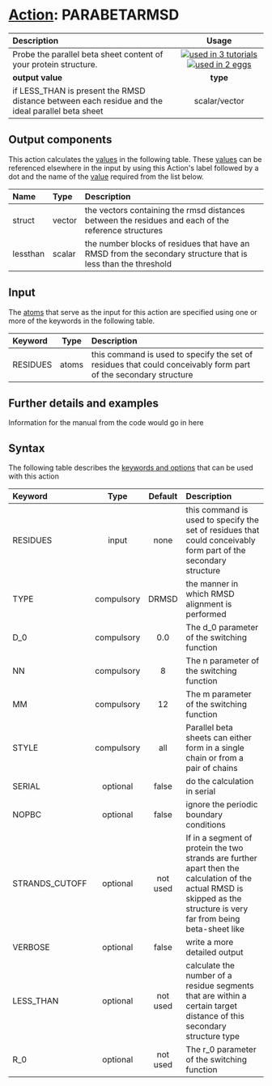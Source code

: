 # [Action](actions.md): PARABETARMSD

| Description    | Usage |
|:--------|:--------:|
| Probe the parallel beta sheet content of your protein structure. | [![used in 3 tutorials](https://img.shields.io/badge/tutorials-3-green.svg)](https://www.plumed-tutorials.org/browse.html?search=PARABETARMSD)[![used in 2 eggs](https://img.shields.io/badge/nest-2-green.svg)](https://www.plumed-nest.org/browse.html?search=PARABETARMSD)|
 | **output value** | **type** |
| if LESS_THAN is present the RMSD distance between each residue and the ideal parallel beta sheet | scalar/vector |

## Output components

This action calculates the [values](pecifying_arguments.html) in the following table.  These [values](pecifying_arguments.html) can be referenced elsewhere in the input by using this Action's label followed by a dot and the name of the [value](pecifying_arguments.html) required from the list below.

| Name | Type | Description |
|:-------|:-----|:-------|
| struct | vector | the vectors containing the rmsd distances between the residues and each of the reference structures | 
| lessthan | scalar | the number blocks of residues that have an RMSD from the secondary structure that is less than the threshold | 


## Input

The [atoms](specifying_atoms.html) that serve as the input for this action are specified using one or more of the keywords in the following table.

| Keyword |  Type | Description |
|:--------|:------:|:-----------|
| RESIDUES | atoms | this command is used to specify the set of residues that could conceivably form part of the secondary structure |


## Further details and examples 
Information for the manual from the code would go in here 
## Syntax 
The following table describes the [keywords and options](parsing.md) that can be used with this action 

| Keyword | Type | Default | Description |
|:-------|:----:|:-------:|:-----------|
| RESIDUES | input | none | this command is used to specify the set of residues that could conceivably form part of the secondary structure |
| TYPE | compulsory | DRMSD |  the manner in which RMSD alignment is performed |
| D_0 | compulsory | 0.0 |  The d_0 parameter of the switching function |
| NN | compulsory | 8 |  The n parameter of the switching function |
| MM | compulsory | 12 |  The m parameter of the switching function |
| STYLE | compulsory | all |  Parallel beta sheets can either form in a single chain or from a pair of chains |
| SERIAL | optional | false |  do the calculation in serial |
| NOPBC | optional | false |  ignore the periodic boundary conditions |
| STRANDS_CUTOFF | optional | not used | If in a segment of protein the two strands are further apart then the calculation of the actual RMSD is skipped as the structure is very far from being beta-sheet like |
| VERBOSE | optional | false |  write a more detailed output |
| LESS_THAN | optional | not used | calculate the number of a residue segments that are within a certain target distance of this secondary structure type |
| R_0 | optional | not used | The r_0 parameter of the switching function |
